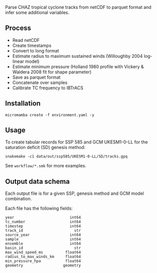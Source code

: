 Parse CHAZ tropical cyclone tracks from netCDF to parquet format and infer some
additional variables.

## Process

- Read netCDF
- Create timestamps
- Convert to long format
- Estimate radius to maximum sustained winds (Willoughby 2004 log-linear model)
- Estimate minimum pressure (Holland 1980 profile with Vickery & Waldera 2008 fit for shape parameter)
- Save as parquet format
- Concatenate over samples
- Calibrate TC frequency to IBTrACS

## Installation

```shell
micromamba create -f environment.yaml -y
```

## Usage

To create tabular records for SSP 585 and GCM UKESM1-0-LL for the
saturation deficit (SD) genesis method:
```shell
snakemake -c1 data/out/ssp585/UKESM1-0-LL/SD/tracks.gpq
```

See `workflow/*.smk` for more examples.

## Output data schema

Each output file is for a given SSP, genesis method and GCM model combination.

Each file has the following fields:
```
year                         int64
tc_number                    int64
timestep                     int64
track_id                       str
source_year                  int64
sample                       int64
ensemble                     int64
basin_id                       str
max_wind_speed_ms          float64
radius_to_max_winds_km     float64
min_pressure_hpa           float64
geometry                  geometry
```
